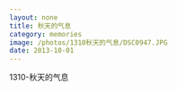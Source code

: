 ```yaml
---
layout: none
title: 秋天的气息
category: memories
image: /photos/1310秋天的气息/DSC0947.JPG
date: 2013-10-01
---
```

1310-秋天的气息